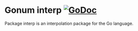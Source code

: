 # Gonum interp [![GoDoc](https://godocs.io/gonum.org/v1/gonum/interp?status.svg)](https://godocs.io/gonum.org/v1/gonum/interp)

Package interp is an interpolation package for the Go language.

